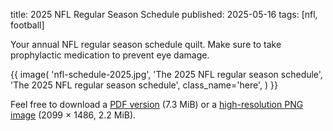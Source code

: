 title: 2025 NFL Regular Season Schedule
published: 2025-05-16
tags: [nfl, football]

Your annual NFL regular season schedule quilt.  Make sure to take prophylactic
medication to prevent eye damage.

{{
   image(
       'nfl-schedule-2025.jpg',
       'The 2025 NFL regular season schedule',
       'The 2025 NFL regular season schedule',
       class_name='here',
   )
}}

Feel free to download a [PDF
version](/static/files/nfl-schedule-2025.pdf) (7.3 MiB) or a [high-resolution
PNG image](/static/images/nfl-schedule-2025.full.png) (2099 × 1486, 2.2 MiB).
